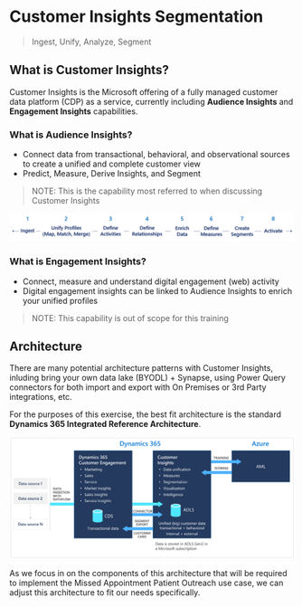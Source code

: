 # Customer Insights Segmentation
> Ingest, Unify, Analyze, Segment

## What is Customer Insights?

Customer Insights is the Microsoft offering of a fully managed customer data platform (CDP) as a service, currently including **Audience Insights** and **Engagement Insights** capabilities. 

### What is Audience Insights?

* Connect data from transactional, behavioral, and observational sources to create a unified and complete customer view
* Predict, Measure, Derive Insights, and Segment

> NOTE: This is the capability most referred to when discussing Customer Insights 

![Audience Insights Process Steps](./AudienceInsights_Steps.png)

### What is Engagement Insights?

* Connect, measure and understand digital engagement (web) activity
* Digital engagement insights can be linked to Audience Insights to enrich your unified profiles

> NOTE: This capability is out of scope for this training

## Architecture

There are many potential architecture patterns with Customer Insights, inluding bring your own data lake (BYODL) + Synapse, using Power Query connectors for both import and export with On Premises or 3rd Party integrations, etc. 

For the purposes of this exercise, the best fit architecture is the standard **Dynamics 365 Integrated Reference Architecture**. 

![Dynamics 365 Integrated Reference Architecture](./D365_Integrated_RefArch.png)

As we focus in on the components of this architecture that will be required to implement the Missed Appointment Patient Outreach use case, we can adjust this architecture to fit our needs specifically. 










